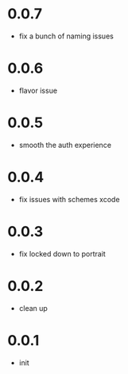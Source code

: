 # 0.0.7

- fix a bunch of naming issues
# 0.0.6

- flavor issue

# 0.0.5

- smooth the auth experience

# 0.0.4

- fix issues with schemes xcode

# 0.0.3

- fix locked down to portrait

# 0.0.2

- clean up

# 0.0.1

- init
